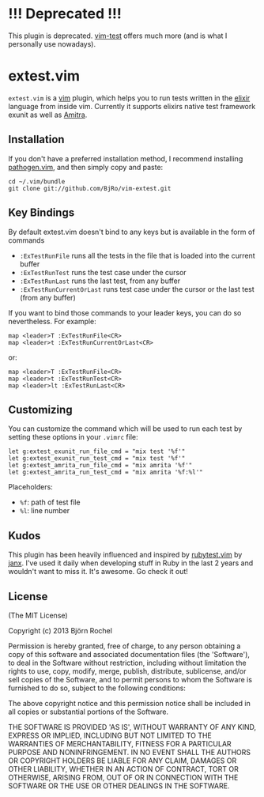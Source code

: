 # !!! Deprecated !!!
This plugin is deprecated. [vim-test](https://github.com/janko-m/vim-test) offers much more (and is what I personally use nowadays).

# extest.vim

`extest.vim` is a [vim](http://www.vim.org) plugin, which helps you to run tests written in the [elixir](http://elixir-lang.org/) language from inside vim.
Currently it supports elixirs native test framework exunit as well as [Amitra](https://github.com/josephwilk/amrita).

## Installation

If you don't have a preferred installation method, I recommend
installing [pathogen.vim](https://github.com/tpope/vim-pathogen), and
then simply copy and paste:

```console
cd ~/.vim/bundle
git clone git://github.com/BjRo/vim-extest.git
```

## Key Bindings
By default extest.vim doesn't bind to any keys but is available in the form of commands

* `:ExTestRunFile` runs all the tests in the file that is loaded into the current buffer
* `:ExTestRunTest` runs the test case under the cursor
* `:ExTestRunLast` runs the last test, from any buffer
* `:ExTestRunCurrentOrLast` runs test case under the cursor or the last test (from any buffer)

If you want to bind those commands to your leader keys, you can do so nevertheless. For example:

```vim
map <leader>T :ExTestRunFile<CR>
map <leader>t :ExTestRunCurrentOrLast<CR>
```
or:
```vim
map <leader>T :ExTestRunFile<CR>
map <leader>t :ExTestRunTest<CR>
map <leader>lt :ExTestRunLast<CR>
```

## Customizing
You can customize the command which will be used to run each test by setting these options in your `.vimrc` file:

```vim
let g:extest_exunit_run_file_cmd = "mix test '%f'"
let g:extest_exunit_run_test_cmd = "mix test '%f'"
let g:extest_amrita_run_file_cmd = "mix amrita '%f'"
let g:extest_amrita_run_test_cmd = "mix amrita '%f:%l'"
```

Placeholders:

* `%f`: path of test file
* `%l`: line number

## Kudos
This plugin has been heavily influenced and inspired by [rubytest.vim](https://github.com/janx/vim-rubytest) by [janx](https://github.com/janx).
I've used it daily when developing stuff in Ruby in the last 2 years and wouldn't want to miss it. It's awesome. Go check it out!

## License
(The MIT License)

Copyright (c) 2013 Björn Rochel

Permission is hereby granted, free of charge, to any person obtaining
a copy of this software and associated documentation files (the
'Software'), to deal in the Software without restriction, including
without limitation the rights to use, copy, modify, merge, publish,
distribute, sublicense, and/or sell copies of the Software, and to
permit persons to whom the Software is furnished to do so, subject to
the following conditions:

The above copyright notice and this permission notice shall be
included in all copies or substantial portions of the Software.

THE SOFTWARE IS PROVIDED 'AS IS', WITHOUT WARRANTY OF ANY KIND,
EXPRESS OR IMPLIED, INCLUDING BUT NOT LIMITED TO THE WARRANTIES OF
MERCHANTABILITY, FITNESS FOR A PARTICULAR PURPOSE AND NONINFRINGEMENT.
IN NO EVENT SHALL THE AUTHORS OR COPYRIGHT HOLDERS BE LIABLE FOR ANY
CLAIM, DAMAGES OR OTHER LIABILITY, WHETHER IN AN ACTION OF CONTRACT,
TORT OR OTHERWISE, ARISING FROM, OUT OF OR IN CONNECTION WITH THE
SOFTWARE OR THE USE OR OTHER DEALINGS IN THE SOFTWARE.

